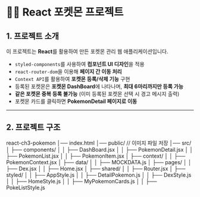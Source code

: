 # 🐱‍🏍 React 포켓몬 프로젝트  

## 1. 프로젝트 소개  
이 프로젝트는 **React**를 활용하여 만든 포켓몬 관리 웹 애플리케이션입니다.  
- `styled-components`를 사용하여 **컴포넌트 UI 디자인**을 적용  
- `react-router-dom`을 이용해 **페이지 간 이동 처리**  
- `Context API`를 활용하여 **포켓몬 등록/삭제 기능** 구현  
- 등록된 포켓몬은 **포켓몬 DashBoard**에 나타나며, **최대 6마리까지만 등록 가능**  
- **같은 포켓몬 중복 등록 불가능** (이미 등록된 포켓몬 선택 시 경고 메시지 출력)  
- 포켓몬 카드를 클릭하면 **PokemonDetail 페이지로 이동**  

---

## 2. 프로젝트 구조  
react-ch3-pokemon │── index.html │── public/ // 이미지 파일 저장 │── src/ │ ├── components/ │ │ ├── DashBoard.jsx │ │ ├── PokemonDetail.jsx │ │ ├── PokemonList.jsx │ │ ├── PokemonItem.jsx │ ├── context/ │ │ ├── PokemonContext.jsx │ ├── data/ │ │ ├── MOCKDATA.js │ ├── pages/ │ │ ├── Dex.jsx │ │ ├── Home.jsx │ ├── shared/ │ │ ├── Router.jsx │ ├── styled/ │ │ ├── AppStyle.js │ │ ├── DetailPokemon.js │ │ ├── DexStyle.js │ │ ├── HomeStyle.js │ │ ├── MyPokemonCards.js │ │ ├── PokeListStyle.js

